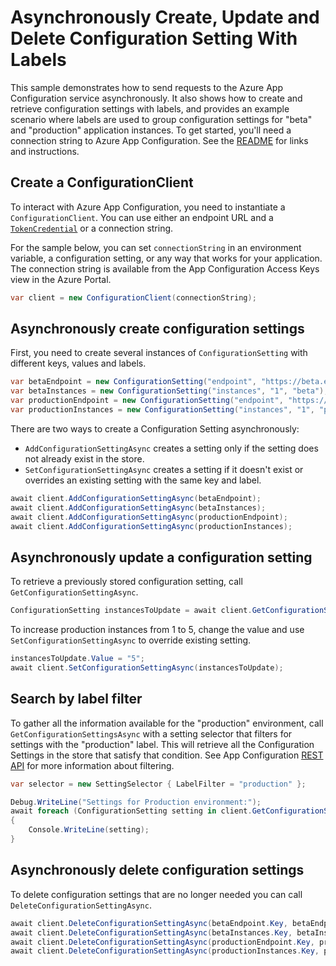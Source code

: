 # Asynchronously Create, Update and Delete Configuration Setting With Labels

This sample demonstrates how to send requests to the Azure App Configuration service asynchronously. It also shows how to create and retrieve configuration settings with labels, and provides an example scenario where labels are used to group configuration settings for "beta" and "production" application instances.  To get started, you'll need a connection string to Azure App Configuration. See the [README](https://github.com/Azure/azure-sdk-for-net/blob/master/sdk/appconfiguration/Azure.Data.AppConfiguration/README.md) for links and instructions.

 ## Create a ConfigurationClient
 
To interact with Azure App Configuration, you need to instantiate a `ConfigurationClient`. You can use either an endpoint URL and a [`TokenCredential`](https://github.com/Azure/azure-sdk-for-net/blob/master/sdk/identity/Azure.Identity/README.md#credentials) or a connection string.
 
For the sample below, you can set `connectionString` in an environment variable, a configuration setting, or any way that works for your application. The connection string is available from the App Configuration Access Keys view in the Azure Portal.

```C# Snippet:AzConfigSample2_CreateConfigurationClient
var client = new ConfigurationClient(connectionString);
```

## Asynchronously create configuration settings

First, you need to create several instances of `ConfigurationSetting` with different keys, values and labels.

```C# Snippet:AzConfigSample2_CreateConfigurationSettingAsync
var betaEndpoint = new ConfigurationSetting("endpoint", "https://beta.endpoint.com", "beta");
var betaInstances = new ConfigurationSetting("instances", "1", "beta");
var productionEndpoint = new ConfigurationSetting("endpoint", "https://production.endpoint.com", "production");
var productionInstances = new ConfigurationSetting("instances", "1", "production");
```

There are two ways to create a Configuration Setting asynchronously:
- `AddConfigurationSettingAsync` creates a setting only if the setting does not already exist in the store.
- `SetConfigurationSettingAsync` creates a setting if it doesn't exist or overrides an existing setting with the same key and label.

```C# Snippet:AzConfigSample2_AddConfigurationSettingAsync
await client.AddConfigurationSettingAsync(betaEndpoint);
await client.AddConfigurationSettingAsync(betaInstances);
await client.AddConfigurationSettingAsync(productionEndpoint);
await client.AddConfigurationSettingAsync(productionInstances);
```

## Asynchronously update a configuration setting

To retrieve a previously stored configuration setting, call `GetConfigurationSettingAsync`.

```C# Snippet:AzConfigSample2_GetConfigurationSettingAsync
ConfigurationSetting instancesToUpdate = await client.GetConfigurationSettingAsync(productionInstances.Key, productionInstances.Label);
```

To increase production instances from 1 to 5, change the value and use `SetConfigurationSettingAsync` to override existing setting.

```C# Snippet:AzConfigSample2_SetUpdatedConfigurationSettingAsync
instancesToUpdate.Value = "5";
await client.SetConfigurationSettingAsync(instancesToUpdate);
```

## Search by label filter

To gather all the information available for the "production" environment, call `GetConfigurationSettingsAsync` with a setting selector that filters for settings with the "production" label.  This will retrieve all the Configuration Settings in the store that satisfy that condition. See App Configuration [REST API](https://docs.microsoft.com/azure/azure-app-configuration/rest-api-key-value#filtering) for more information about filtering.

```C# Snippet:AzConfigSample2_GetConfigurationSettingsAsync
var selector = new SettingSelector { LabelFilter = "production" };

Debug.WriteLine("Settings for Production environment:");
await foreach (ConfigurationSetting setting in client.GetConfigurationSettingsAsync(selector))
{
    Console.WriteLine(setting);
}
```

## Asynchronously delete configuration settings

To delete configuration settings that are no longer needed you can call `DeleteConfigurationSettingAsync`.

```C# Snippet:AzConfigSample2_DeleteConfigurationSettingAsync
await client.DeleteConfigurationSettingAsync(betaEndpoint.Key, betaEndpoint.Label);
await client.DeleteConfigurationSettingAsync(betaInstances.Key, betaInstances.Label);
await client.DeleteConfigurationSettingAsync(productionEndpoint.Key, productionEndpoint.Label);
await client.DeleteConfigurationSettingAsync(productionInstances.Key, productionInstances.Label);
```
